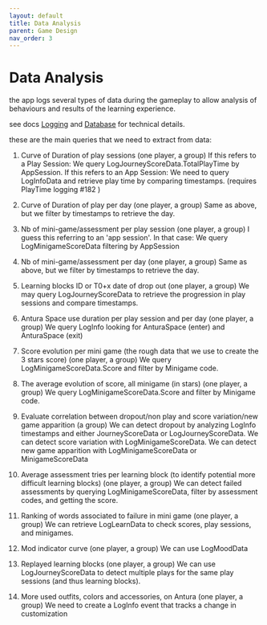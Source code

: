 ```yaml
---
layout: default
title: Data Analysis
parent: Game Design
nav_order: 3
---
```

# Data Analysis

the app logs several types of data during the gameplay to allow analysis of behaviours and results of the learning experience.

see docs [Logging](../language-modules/Logging.md) and [Database](../language-modules/Database.md) for technical details.

these are the main queries that we need to extract from data:

1. Curve of Duration of play sessions (one player, a group)
If this refers to a Play Session: We query LogJourneyScoreData.TotalPlayTime by AppSession.
If this refers to an App Session: We need to query LogInfoData and retrieve play time by comparing timestamps.
(requires PlayTime logging #182 )

1. Curve of Duration of play per day (one player, a group)
Same as above, but we filter by timestamps to retrieve the day.

1. Nb of mini-game/assessment per play session (one player, a group)
I guess this referring to an 'app session'.
In that case: We query LogMinigameScoreData filtering by AppSession

1. Nb of mini-game/assessment per day (one player, a group)
Same as above, but we filter by timestamps to retrieve the day.

1. Learning blocks ID or T0+x date of drop out (one player, a group)
We may query LogJourneyScoreData to retrieve the progression in play sessions and compare timestamps.

1. Antura Space use duration per play session and per day (one player, a group)
We query LogInfo looking for AnturaSpace (enter) and AnturaSpace (exit)

1. Score evolution per mini game (the rough data that we use to create the 3 stars score) (one player, a group)
We query LogMinigameScoreData.Score and filter by Minigame code.

1. The average evolution of score, all minigame (in stars) (one player, a group)
We query LogMinigameScoreData.Score and filter by Minigame code.

1. Evaluate correlation between dropout/non play and score variation/new game apparition (a group)
We can detect dropout by analyzing LogInfo timestamps and either JourneyScoreData or LogJourneyScoreData.
We can detect score variation with LogMinigameScoreData.
We can detect new game apparition with LogMinigameScoreData or MinigameScoreData

1.  Average assessment tries per learning block (to identify potential more difficult learning blocks) (one player, a group)
We can detect failed assessments by querying LogMinigameScoreData, filter by assessment codes, and getting the score.

1.  Ranking of words associated to failure in mini game (one player, a group)
We can retrieve LogLearnData to check scores, play sessions, and minigames.

1.  Mod indicator curve (one player, a group)
We can use LogMoodData

1.  Replayed learning blocks (one player, a group)
We can use LogJourneyScoreData to detect multiple plays for the same play sessions (and thus learning blocks).

1.  More used outfits, colors and accessories, on Antura (one player, a group)
We need to create a LogInfo event that tracks a change in customization